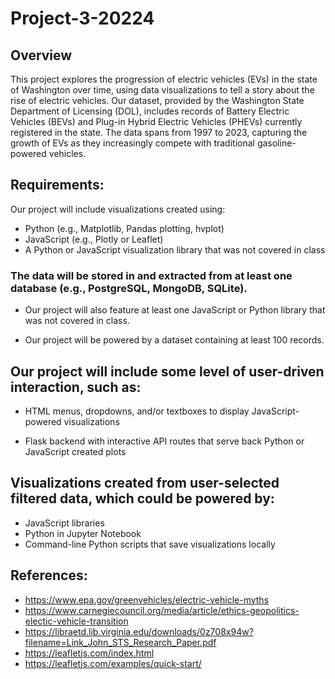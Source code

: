 # Project-3-20224

## Overview
This project explores the progression of electric vehicles (EVs) in the state of Washington over time,
 using data visualizations to tell a story about the rise of electric vehicles.
  Our dataset, provided by the Washington State Department of Licensing (DOL), 
  includes records of Battery Electric Vehicles (BEVs) and Plug-in Hybrid Electric Vehicles (PHEVs) currently registered in the state.
   The data spans from 1997 to 2023, capturing the growth of EVs as they increasingly compete with traditional gasoline-powered vehicles.

## Requirements:
Our project will include visualizations created using:

- Python (e.g., Matplotlib, Pandas plotting, hvplot)
- JavaScript (e.g., Plotly or Leaflet)
- A Python or JavaScript visualization library that was not covered in class 

### The data will be stored in and extracted from at least one database (e.g., PostgreSQL, MongoDB, SQLite).

- Our project will also feature at least one JavaScript or Python library that was not covered in class.

- Our project will be powered by a dataset containing at least 100 records.


## Our project will include some level of user-driven interaction, such as:

- HTML menus, dropdowns, and/or textboxes to display JavaScript-powered visualizations

- Flask backend with interactive API routes that serve back Python or JavaScript created plots


## Visualizations created from user-selected filtered data, which could be powered by:

- JavaScript libraries
- Python in Jupyter Notebook
- Command-line Python scripts that save visualizations locally


## References:

- https://www.epa.gov/greenvehicles/electric-vehicle-myths
- https://www.carnegiecouncil.org/media/article/ethics-geopolitics-electic-vehicle-transition
- https://libraetd.lib.virginia.edu/downloads/0z708x94w?filename=Link_John_STS_Research_Paper.pdf
- https://leafletjs.com/index.html
- https://leafletjs.com/examples/quick-start/


